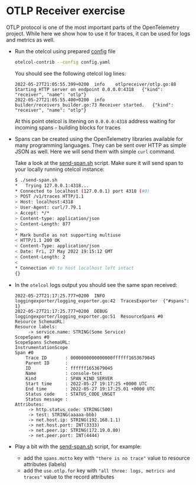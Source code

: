 # OTLP Receiver exercise

OTLP protocol is one of the most important parts of the OpenTelemetry project. While here we show how to use it for traces, it can be used for logs and metrics as well.

* Run the otelcol using prepared [config](config.yaml) file

  ```bash
  otelcol-contrib --config config.yaml
  ```

  You should see the following otelcol log lines:

  ```text
  2022-05-27T21:05:55.399+0200	info	otlpreceiver/otlp.go:88	Starting HTTP server on endpoint 0.0.0.0:4318	{"kind": "receiver", "name": "otlp"}
  2022-05-27T21:05:55.400+0200	info	builder/receivers_builder.go:73	Receiver started.	{"kind": "receiver", "name": "otlp"}
  ```

  At this point otelcol is litening on `0.0.0.0:4318` address waiting for incoming spans - building blocks for traces

* Spans can be created using the OpenTelemetry libraries available for many programming languages. They can be sent over HTTP as simple JSON as well. Here we will send them with simple `curl` command.

  Take a look at the [send-span.sh](./send-span.sh) script. Make sure it will send span to your locally running otelcol instance:

  ```bash
  $ ./send-span.sh
  *   Trying 127.0.0.1:4318...
  * Connected to localhost (127.0.0.1) port 4318 (#0)
  > POST /v1/traces HTTP/1.1
  > Host: localhost:4318
  > User-Agent: curl/7.79.1
  > Accept: */*
  > Content-type: application/json
  > Content-Length: 877
  >
  * Mark bundle as not supporting multiuse
  < HTTP/1.1 200 OK
  < Content-Type: application/json
  < Date: Fri, 27 May 2022 19:15:12 GMT
  < Content-Length: 2
  <
  * Connection #0 to host localhost left intact
  {}
  ```

* In the `otelcol` logs output you should see the same span received:

  ```text
  2022-05-27T21:17:25.777+0200	INFO	loggingexporter/logging_exporter.go:42	TracesExporter	{"#spans": 1}
  2022-05-27T21:17:25.777+0200	DEBUG	loggingexporter/logging_exporter.go:51	ResourceSpans #0
  Resource SchemaURL:
  Resource labels:
       -> service.name: STRING(Some Service)
  ScopeSpans #0
  ScopeSpans SchemaURL:
  InstrumentationScope
  Span #0
      Trace ID       : 0000000000000000ffffff1653679045
      Parent ID      :
      ID             : ffffff1653679045
      Name           : console-test
      Kind           : SPAN_KIND_SERVER
      Start time     : 2022-05-27 19:17:25 +0000 UTC
      End time       : 2022-05-27 19:17:25.01 +0000 UTC
      Status code    : STATUS_CODE_UNSET
      Status message :
  Attributes:
       -> http.status_code: STRING(500)
       -> test: STRING(aaaaa-bbb)
       -> net.host.ip: STRING(192.168.1.1)
       -> net.host.port: INT(3333)
       -> net.peer.ip: STRING(172.19.0.80)
       -> net.peer.port: INT(4444)
  ```

* Play a bit with the [send-span.sh](./send-span.sh) script, for example:
  * add the `spans.motto` key with `"there is no trace"` value to resource attributes (labels)
  * add the `use.otlp.for` key with `"all three: logs, metrics and traces"` value to the record attributes

